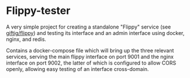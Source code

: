 # Flippy-tester

A very simple project for creating a standalone "Flippy" service (see
[giftig/flippy](https://www.github.com/giftig/flippy/)) and testing its
interface and an admin interface using docker, nginx, and redis.

Contains a docker-compose file which will bring up the three relevant services,
serving the main flippy interface on port 9001 and the nginx interface on port
9002, the latter of which is configured to allow CORS openly, allowing easy
testing of an interface cross-domain.
